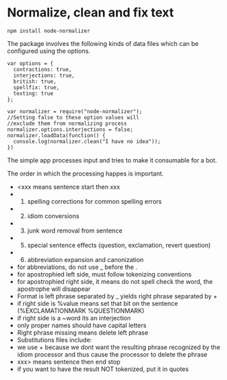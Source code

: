 # Normalize, clean and fix text

    npm install node-normalizer

The package involves the following kinds of data files which can be configured using the options.

```
var options = {
  contractions: true,
  interjections: true,
  british: true,
  spellfix: true,
  texting: true
};
```

```
var normalizer = require("node-normalizer");
//Setting false to these option values will
//exclude them from normalizing process
normalizer.options.interjections = false;
normalizer.loadData(function() {
  console.log(normalizer.clean("I have no idea"));
})
```

The simple app processes input and tries to make it consumable for a bot.

The order in which the processing happes is important.

* <xxx means sentence start then xxx
* 1. spelling corrections for common spelling errors
* 2. idiom conversions
* 3. junk word removal from sentence
* 5. special sentence effects (question, exclamation, revert question)
* 6. abbreviation expansion and canonization
* for abbreviations, do not use _ before the .
* for apostrophied left side, must follow tokenizing conventions
* for apostrophied right side, it means do not spell check the word, the apostrophe will disappear
* Format is left phrase separated by _ yields right phrase separated by +
* if right side is %value means set that bit on the sentence (%EXCLAMATIONMARK %QUESTIONMARK)
* if right side is a ~word its an interjection
* only proper names should have capital letters
* Right phrase missing means delete left phrase
* Substitutions files include:
* we use + because we dont want the resulting phrase recognized by the idiom processor and thus cause the processor to delete the phrase
* xxx> means sentence then end stop
* if you want to have the result NOT tokenized, put it in quotes
